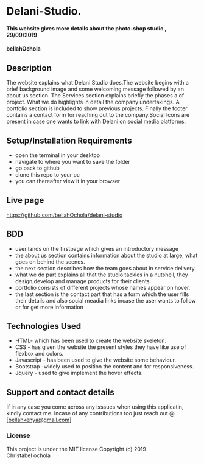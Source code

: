 # Delani-Studio.
#### This website gives more details about the photo-shop studio , 29/09/2019
#### bellahOchola
## Description
The website explains what Delani Studio does.The website begins  with a brief background image and some welcoming message followed by an about us section. The Services section explains briefly the phases a of project. What we do highlights in detail the company undertakings. A portfolio section is included to show previous projects. Finally the footer contains a contact form for reaching out to the company.Social Icons are present in case one wants to link with Delani on social media platforms.
## Setup/Installation Requirements
* open the terminal in your desktop
* navigate to where you want to save the folder
* go back to github 
* clone this repo to your pc
* you can thereafter view it in your browser
## Live page
https://github.com/bellahOchola/delani-studio
## BDD
* user lands on the firstpage which gives an introductory message
* the about us section contains information about the studio at large, what goes on behind the scenes.
* the next section describes how the team goes about in service delivery.
* what we do part explains all that the studio tackles in a nutshell, they design,develop and manage  products for their clients.
* portfolio consists of different projects whose names appear on hover.
* the last section is the contact part that has a form which the user fills their details and also social meadia links incase the user wants to follow or for get more information
## Technologies Used
* HTML- which has been used to create the website skeleton.
* CSS - has given the website the present styles they have like use of flexbox and colors.
* Javascript - has been used to give the website some behaviour.
* Bootstrap -widely used to position the content and for responsiveness.
* Jquery - used to give implement the hover effects.
## Support and contact details
If in any case you come across any isssues when using this applicatin, kindly contact me. Incase of any contributions too just reach out @ [bellahkenya@gmail.com]
### License
This project is under the MIT license
Copyright (c) 2019  
Christabel ochola